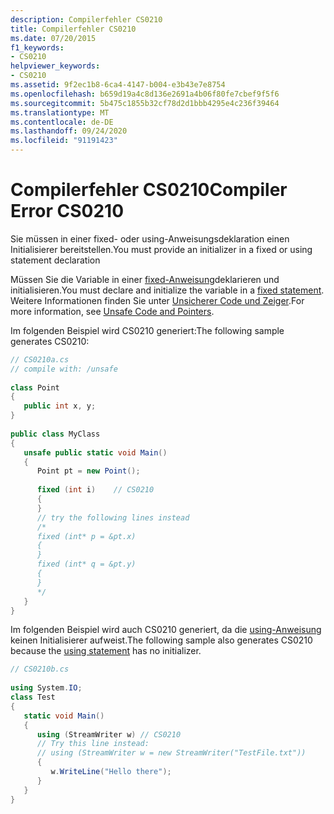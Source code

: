 ```yaml
---
description: Compilerfehler CS0210
title: Compilerfehler CS0210
ms.date: 07/20/2015
f1_keywords:
- CS0210
helpviewer_keywords:
- CS0210
ms.assetid: 9f2ec1b8-6ca4-4147-b004-e3b43e7e8754
ms.openlocfilehash: b659d19a4c8d136e2691a4b06f80fe7cbef9f5f6
ms.sourcegitcommit: 5b475c1855b32cf78d2d1bbb4295e4c236f39464
ms.translationtype: MT
ms.contentlocale: de-DE
ms.lasthandoff: 09/24/2020
ms.locfileid: "91191423"
---
```

# <a name="compiler-error-cs0210"></a><span data-ttu-id="ce7f0-103">Compilerfehler CS0210</span><span class="sxs-lookup"><span data-stu-id="ce7f0-103">Compiler Error CS0210</span></span>

<span data-ttu-id="ce7f0-104">Sie müssen in einer fixed- oder using-Anweisungsdeklaration einen Initialisierer bereitstellen.</span><span class="sxs-lookup"><span data-stu-id="ce7f0-104">You must provide an initializer in a fixed or using statement declaration</span></span>  
  
 <span data-ttu-id="ce7f0-105">Müssen Sie die Variable in einer [fixed-Anweisung](../language-reference/keywords/fixed-statement.md)deklarieren und initialisieren.</span><span class="sxs-lookup"><span data-stu-id="ce7f0-105">You must declare and initialize the variable in a [fixed statement](../language-reference/keywords/fixed-statement.md).</span></span> <span data-ttu-id="ce7f0-106">Weitere Informationen finden Sie unter [Unsicherer Code und Zeiger](../programming-guide/unsafe-code-pointers/index.md).</span><span class="sxs-lookup"><span data-stu-id="ce7f0-106">For more information, see [Unsafe Code and Pointers](../programming-guide/unsafe-code-pointers/index.md).</span></span>  
  
 <span data-ttu-id="ce7f0-107">Im folgenden Beispiel wird CS0210 generiert:</span><span class="sxs-lookup"><span data-stu-id="ce7f0-107">The following sample generates CS0210:</span></span>  
  
```csharp  
// CS0210a.cs  
// compile with: /unsafe  
  
class Point  
{  
   public int x, y;  
}  
  
public class MyClass  
{  
   unsafe public static void Main()  
   {  
      Point pt = new Point();  
  
      fixed (int i)    // CS0210  
      {  
      }  
      // try the following lines instead  
      /*  
      fixed (int* p = &pt.x)  
      {  
      }  
      fixed (int* q = &pt.y)  
      {  
      }  
      */  
   }  
}  
```  
  
 <span data-ttu-id="ce7f0-108">Im folgenden Beispiel wird auch CS0210 generiert, da die [using-Anweisung](../language-reference/keywords/using-statement.md) keinen Initialisierer aufweist.</span><span class="sxs-lookup"><span data-stu-id="ce7f0-108">The following sample also generates CS0210 because the [using statement](../language-reference/keywords/using-statement.md) has no initializer.</span></span>  
  
```csharp  
// CS0210b.cs  
  
using System.IO;  
class Test
{  
   static void Main()
   {  
      using (StreamWriter w) // CS0210  
      // Try this line instead:  
      // using (StreamWriter w = new StreamWriter("TestFile.txt"))
      {  
         w.WriteLine("Hello there");  
      }  
   }  
}  
```
